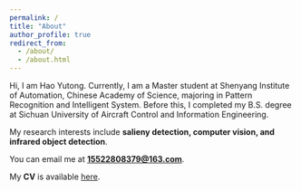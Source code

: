 ```yaml
---
permalink: /
title: "About"
author_profile: true
redirect_from: 
  - /about/
  - /about.html
---
```

Hi, I am Hao Yutong. Currently, I am a Master student at Shenyang Institute of Automation, Chinese Academy of Science, majoring in Pattern Recognition and Intelligent System. Before this, I completed my B.S. degree at Sichuan University of Aircraft Control and Information Engineering.

My research interests include **salieny detection, computer vision, and infrared object detection**. 

You can email me at **15522808379@163.com**.

My **CV** is available [here](../files/CV.pdf).
